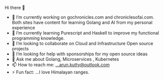 Hi there 👋

- 🔭 I’m currently working on gochronicles.com and chroniclesofai.com. Both sites have content for learning Golang and AI from my personal experience
- 🌱 I’m currently learning Purescript and Haskell to improve my functional programming knowledge.
- 👯 I’m looking to collaborate on Cloud and Infrastructure Open source projects
- 🤔 I’m looking for help with sponsorships for my open source ideas
- 💬 Ask me about Golang, Microservices , Kubernetes
- 📫 How to reach me: ...arun.kutty@outlook.com
- ⚡ Fun fact: ...I love Himalayan ranges. 
